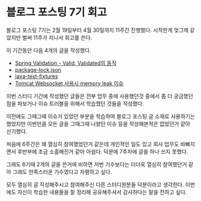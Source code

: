 # 블로그 포스팅 7기 회고

블로그 포스팅 7기는 2월 19일부터 4월 30일까지 11주간 진행했다. 시작한게 엊그제 같았지만 벌써 11주가 지나서 회고를 쓴다.

이 기간동안 다음 4개의 글을 작성했다.

- [Spring Validation - Valid, Validated의 동작](https://github.com/Meet-Coder-Study/posting-review/pull/927)
- [package-lock.json](https://github.com/Meet-Coder-Study/posting-review/pull/953)
- [java-test-fixtures](https://github.com/Meet-Coder-Study/posting-review/pull/968)
- [Tomcat Websocket 사용시 memory leak 이슈](https://github.com/Meet-Coder-Study/posting-review/pull/997)

이번 스터디 기간에 작성했던 글들은 전부 업무 중에 사용했던것 중에서 좀 더 궁금했던 점을 파보거나 이슈 트러블을 위해서 학습했던 것들을 작성했다.

이전에도 그때그때 이슈가 있었던 부분을 학습하여 블로그 포스팅 글 소재로 사용하기는 했었지만 이번만큼 모든 글을 그때그때 나왔던 이슈 등을 작성해본적은 없었던거 같아 신기했다.

처음에 6주간은 꽤 열심히 참여했었던거 같은데 개인적인 일도 있고 회사 업무도 바빠지면서 후반부에 조금 소흘해진거 같아 아쉽다. 덕분에 7주차에 글을 하나 쓰지 못했다.

그래도 6기때 2개의 글을 쓴거에 비하면 저번 기수보다는 더더욱 열심히 참여했던거 같아 그래도 만족스러운 기수였다고 자평하고 싶다.

모두 열심히 글 작성해주시고 참여해주신 다른 스터디원분들 덕분이라고 생각한다. 이번에도 자신이 학습한 내용들을 잘 정리해 공유해주셔서 감사하다는 말을 전하고 싶다.
